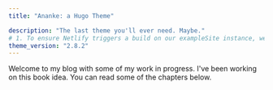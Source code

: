 ```yaml
---
title: "Ananke: a Hugo Theme"

description: "The last theme you'll ever need. Maybe."
# 1. To ensure Netlify triggers a build on our exampleSite instance, we need to change a file in the exampleSite directory.
theme_version: "2.8.2"
---
```


Welcome to my blog with some of my work in progress. I've been working on this book idea. You can read some of the chapters below.
